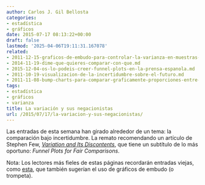 ```yaml
---
author: Carlos J. Gil Bellosta
categories:
- estadística
- gráficos
date: 2015-07-17 08:13:22+00:00
draft: false
lastmod: '2025-04-06T19:11:31.167078'
related:
- 2011-12-15-graficos-de-embudo-para-controlar-la-varianza-en-muestras-pequenas.md
- 2014-11-19-dime-que-quieres-comparar-con-que.md
- 2015-12-04-os-lo-podeis-creer-funnel-plots-en-la-prensa-espanola.md
- 2011-10-19-visualizacion-de-la-incertidumbre-sobre-el-futuro.md
- 2011-11-08-bump-charts-para-comparar-graficamente-proporciones-entre-periodos.md
tags:
- estadística
- gráficos
- varianza
title: La variación y sus negacionistas
url: /2015/07/17/la-variacion-y-sus-negacionistas/
---
```


Las entradas de esta semana han girado alrededor de un tema: la comparación bajo incertidumbre. La remato recomendando un artículo de Stephen Few, [_Variation and Its Discontents_](http://www.perceptualedge.com/articles/visual_business_intelligence/variation_and_its_discontents.pdf), que tiene un subtítulo de lo más oportuno: _Funnel Plots for Fair Comparisons_.

Nota: Los lectores más fieles de estas páginas recordarán entradas viejas, como [esta](https://datanalytics.com/2011/12/15/graficos-de-embudo-para-controlar-la-varianza-en-muestras-pequenas/), que también sugerían el uso de gráficos de embudo (o trompeta).